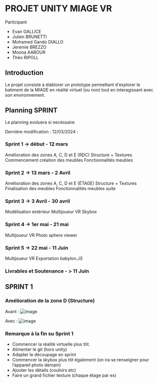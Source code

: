 # PROJET UNITY MIAGE VR

Participant
- Evan GALLICE
- Julien BRUNETTI
- Mohamed Gando DIALLO
- Jeremie BREZZO
- Moona AAROUR
- Théo RIPOLL

## Introduction

  Le projet consiste à élablorer un prototype permettant d'explorer le batiment de la MIAGE en réalité virtuel (ou non) tout en interagissant avec son environnement.

## Planning SPRINT
  Le planning evoluera si necéssaire 

  Dernière modification : 12/03/2024 :

### Sprint 1 -> début - 12 mars
  Amélioration des zones A, C, D et E (RDC) Structure + Textures
  Commencement création des meubles
  Fonctionnalités meubles

### Sprint 2 -> 13 mars - 2 Avril 
  Amélioration des zones A, C, D et E (ÉTAGE) Structure + Textures
  Finalisation des meubles
  Fonctionnalités meubles suite

### Sprint 3 -> 3 Avril - 30 avril
  Modélisation extérieur
  Multijoueur
  VR
  Skybox

### Sprint 4 -> 1er mai - 21 mai
  Multijoueur
  VR
  Photo sphere viewer

### Sprint 5 -> 22 mai - 11 Juin
  Multijoueur
  VR
  Exportation babylon.JS

### Livrables et Soutenance - > 11 Juin





## SPRINT 1 

### Amélioration de la zone D (Structure)

Avant :
![image](https://github.com/TheoRipoll/projet_unity_m1_miage/assets/90628991/fc4fa757-7118-4e87-9efd-ece5dbba727a)

Avec : 
![image](https://github.com/TheoRipoll/projet_unity_m1_miage/assets/90628991/c520e1c6-427a-49b0-98e9-7752038d1e6a)

### Remarque à la fin su Sprint 1

- Commencer la réalité virtuelle plus tôt. 
- Alimenter le git (hors unity) 
- Adapter le découpage en sprint 
- Commencer la skybox plus tôt également (on ira se renseigner pour l’appareil photo demain)
- Ajouter les détails (couloirs etc)
- Faire un grand fichier texture (chaque étage par ex)
